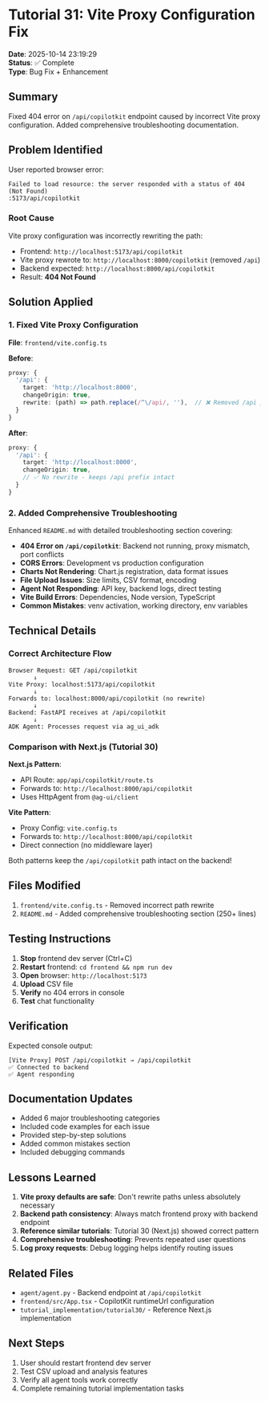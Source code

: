# Tutorial 31: Vite Proxy Configuration Fix

**Date**: 2025-10-14 23:19:29  
**Status**: ✅ Complete  
**Type**: Bug Fix + Enhancement

## Summary

Fixed 404 error on `/api/copilotkit` endpoint caused by incorrect Vite proxy configuration. Added comprehensive troubleshooting documentation.

## Problem Identified

User reported browser error:
```
Failed to load resource: the server responded with a status of 404 (Not Found)
:5173/api/copilotkit
```

### Root Cause

Vite proxy configuration was incorrectly rewriting the path:
- Frontend: `http://localhost:5173/api/copilotkit`
- Vite proxy rewrote to: `http://localhost:8000/copilotkit` (removed `/api`)
- Backend expected: `http://localhost:8000/api/copilotkit`
- Result: **404 Not Found**

## Solution Applied

### 1. Fixed Vite Proxy Configuration

**File**: `frontend/vite.config.ts`

**Before**:
```typescript
proxy: {
  '/api': {
    target: 'http://localhost:8000',
    changeOrigin: true,
    rewrite: (path) => path.replace(/^\/api/, ''),  // ❌ Removed /api prefix
  }
}
```

**After**:
```typescript
proxy: {
  '/api': {
    target: 'http://localhost:8000',
    changeOrigin: true,
    // ✅ No rewrite - keeps /api prefix intact
  }
}
```

### 2. Added Comprehensive Troubleshooting

Enhanced `README.md` with detailed troubleshooting section covering:

- **404 Error on `/api/copilotkit`**: Backend not running, proxy mismatch, port conflicts
- **CORS Errors**: Development vs production configuration
- **Charts Not Rendering**: Chart.js registration, data format issues
- **File Upload Issues**: Size limits, CSV format, encoding
- **Agent Not Responding**: API key, backend logs, direct testing
- **Vite Build Errors**: Dependencies, Node version, TypeScript
- **Common Mistakes**: venv activation, working directory, env variables

## Technical Details

### Correct Architecture Flow

```
Browser Request: GET /api/copilotkit
       ↓
Vite Proxy: localhost:5173/api/copilotkit
       ↓
Forwards to: localhost:8000/api/copilotkit (no rewrite)
       ↓
Backend: FastAPI receives at /api/copilotkit
       ↓
ADK Agent: Processes request via ag_ui_adk
```

### Comparison with Next.js (Tutorial 30)

**Next.js Pattern**:
- API Route: `app/api/copilotkit/route.ts`
- Forwards to: `http://localhost:8000/api/copilotkit`
- Uses HttpAgent from `@ag-ui/client`

**Vite Pattern**:
- Proxy Config: `vite.config.ts`
- Forwards to: `http://localhost:8000/api/copilotkit`
- Direct connection (no middleware layer)

Both patterns keep the `/api/copilotkit` path intact on the backend!

## Files Modified

1. `frontend/vite.config.ts` - Removed incorrect path rewrite
2. `README.md` - Added comprehensive troubleshooting section (250+ lines)

## Testing Instructions

1. **Stop** frontend dev server (Ctrl+C)
2. **Restart** frontend: `cd frontend && npm run dev`
3. **Open** browser: `http://localhost:5173`
4. **Upload** CSV file
5. **Verify** no 404 errors in console
6. **Test** chat functionality

## Verification

Expected console output:
```
[Vite Proxy] POST /api/copilotkit → /api/copilotkit
✅ Connected to backend
✅ Agent responding
```

## Documentation Updates

- Added 6 major troubleshooting categories
- Included code examples for each issue
- Provided step-by-step solutions
- Added common mistakes section
- Included debugging commands

## Lessons Learned

1. **Vite proxy defaults are safe**: Don't rewrite paths unless absolutely necessary
2. **Backend path consistency**: Always match frontend proxy with backend endpoint
3. **Reference similar tutorials**: Tutorial 30 (Next.js) showed correct pattern
4. **Comprehensive troubleshooting**: Prevents repeated user questions
5. **Log proxy requests**: Debug logging helps identify routing issues

## Related Files

- `agent/agent.py` - Backend endpoint at `/api/copilotkit`
- `frontend/src/App.tsx` - CopilotKit runtimeUrl configuration
- `tutorial_implementation/tutorial30/` - Reference Next.js implementation

## Next Steps

1. User should restart frontend dev server
2. Test CSV upload and analysis features
3. Verify all agent tools work correctly
4. Complete remaining tutorial implementation tasks
